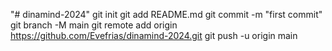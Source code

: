 "# dinamind-2024"  git init git add README.md git commit -m "first commit" git branch -M main git remote add origin https://github.com/Evefrias/dinamind-2024.git git push -u origin main
